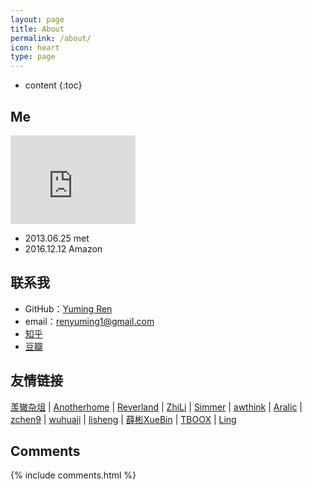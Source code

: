 ```yaml
---
layout: page
title: About
permalink: /about/
icon: heart
type: page
---
```


* content
{:toc}

## Me

<iframe src="https://githubbadge.appspot.com/renyuming1" style="border: 0;height: 142px;width: 200px;overflow: hidden;" frameBorder="0"></iframe>


* 2013.06.25 met
* 2016.12.12 Amazon


## 联系我

* GitHub：[Yuming Ren](https://github.com/renyuming1)
* email：renyuming1@gmail.com
* [知乎](https://www.zhihu.com/people/yu-ren-27-46)
* [豆瓣](https://www.douban.com/people/67599597/)



## 友情链接

[羡辙杂俎](http://zhangwenli.com/blog) \| [Anotherhome](https://www.anotherhome.net) \| [Reverland](http://reverland.org/) \| [ZhiLi](http://lizhipower.github.io/) \| [Simmer](http://simmer-jun.github.io/) \| [awthink](http://awthink.net/) \| [Aralic](http://aralic.github.io/) \| [zchen9](http://www.chen9.info/) \| [wuhuaji](http://wuhuaji.me/) \| [lisheng](http://www.lishengcn.cn/) \| [薛彬XueBin](http://axuebin.com/blog/) \| [TBOOX](http://www.tboox.org/cn/) \|  [Ling](http://linglinyp.com/)

## Comments

{% include comments.html %}
